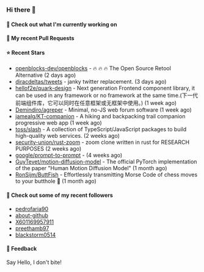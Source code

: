 ### Hi there 👋

#### 👷 Check out what I'm currently working on

#### 🔨 My recent Pull Requests


#### ⭐ Recent Stars

- [openblocks-dev/openblocks](https://github.com/openblocks-dev/openblocks) - 🔥 🔥 🔥 The Open Source Retool Alternative (2 days ago)
- [diracdeltas/tweets](https://github.com/diracdeltas/tweets) - janky twitter replacement. (3 days ago)
- [hellof2e/quark-design](https://github.com/hellof2e/quark-design) - Next generation Frontend component library, it can be used in any framework or no framework at the same time.(下一代前端组件库，它可以同时在任意框架或无框架中使用。) (1 week ago)
- [Demindiro/agreper](https://github.com/Demindiro/agreper) - Minimal, no-JS web forum software (1 week ago)
- [jamealg/KT-companion](https://github.com/jamealg/KT-companion) - A hiking and backpacking trail companion progressive web app (1 week ago)
- [toss/slash](https://github.com/toss/slash) - A collection of TypeScript/JavaScript packages to build high-quality web services. (2 weeks ago)
- [security-union/rust-zoom](https://github.com/security-union/rust-zoom) - zoom clone written in rust for RESEARCH PURPOSES (2 weeks ago)
- [google/prompt-to-prompt](https://github.com/google/prompt-to-prompt) -  (4 weeks ago)
- [GuyTevet/motion-diffusion-model](https://github.com/GuyTevet/motion-diffusion-model) - The official PyTorch implementation of the paper &#34;Human Motion Diffusion Model&#34; (1 month ago)
- [RonSijm/ButtFish](https://github.com/RonSijm/ButtFish) - Effortlessly transmitting Morse Code of chess moves to your butthole 💝 (1 month ago)

#### 👯 Check out some of my recent followers

- [pedrofaria90](https://github.com/pedrofaria90)
- [about-github](https://github.com/about-github)
- [X601169957911](https://github.com/X601169957911)
- [preethamb97](https://github.com/preethamb97)
- [blackstorm0514](https://github.com/blackstorm0514)

#### 💬 Feedback

Say Hello, I don't bite!